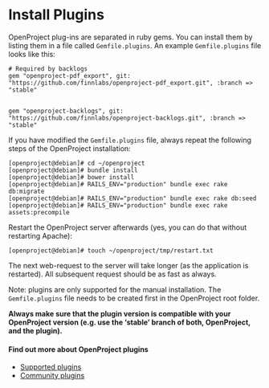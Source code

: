 # Install Plugins

OpenProject plug-ins are separated in ruby gems. You can install them by listing them in a file called `Gemfile.plugins`. An example `Gemfile.plugins` file looks like this:

    # Required by backlogs
    gem "openproject-pdf_export", git: "https://github.com/finnlabs/openproject-pdf_export.git", :branch => "stable"


    gem "openproject-backlogs", git: "https://github.com/finnlabs/openproject-backlogs.git", :branch => "stable"

If you have modified the `Gemfile.plugins` file, always repeat the following steps of the OpenProject installation:

    [openproject@debian]# cd ~/openproject
    [openproject@debian]# bundle install
    [openproject@debian]# bower install
    [openproject@debian]# RAILS_ENV="production" bundle exec rake db:migrate
    [openproject@debian]# RAILS_ENV="production" bundle exec rake db:seed
    [openproject@debian]# RAILS_ENV="production" bundle exec rake assets:precompile

Restart the OpenProject server afterwards (yes, you can do that without restarting Apache):

    [openproject@debian]# touch ~/openproject/tmp/restart.txt

The next web-request to the server will take longer (as the application is restarted). All subsequent request should be as fast as always.

Note: plugins are only supported for the manual installation. The `Gemfile.plugins` file needs to be created first in the OpenProject root folder.

**Always make sure that the plugin version is compatible with your OpenProject version (e.g. use the ‘stable’ branch of both, OpenProject, and the plugin).**

#### Find out&nbsp;more about OpenProject plugins

- [Supported plugins](/download/install-plugins/openproject-plugins/ "OpenProject Plugins")
- [Community plugins](/download/install-plugins/openproject-plugins/ "OpenProject Plugins")

